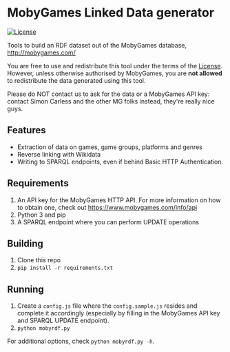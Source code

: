 # MobyGames Linked Data generator

[![License](https://img.shields.io/badge/License-Apache%202.0-blue.svg)](https://opensource.org/licenses/Apache-2.0)

Tools to build an RDF dataset out of the MobyGames database, http://mobygames.com/

You are free to use and redistribute this tool under the terms of the [License](LICENSE). However, unless otherwise authorised by MobyGames, you are __not allowed__ to redistribute the data generated using this tool.

Please do NOT contact us to ask for the data or a MobyGames API key: contact Simon Carless and the other MG folks instead, they're really nice guys.

## Features
* Extraction of data on games, game groups, platforms and genres
* Reverse linking with Wikidata
* Writing to SPARQL endpoints, even if behind Basic HTTP Authentication.

## Requirements
1. An API key for the MobyGames HTTP API. For more information on how to obtain one, check out https://www.mobygames.com/info/api
2. Python 3 and pip
3. A SPARQL endpoint where you can perform UPDATE operations

## Building
1. Clone this repo
2. `pip install -r requirements.txt`

## Running
1. Create a `config.js` file where the `config.sample.js` resides and complete it accordingly (especially by filling in the MobyGames API key and SPARQL UPDATE endpoint).
2. `python mobyrdf.py`

For additional options, check `python mobyrdf.py -h`.
